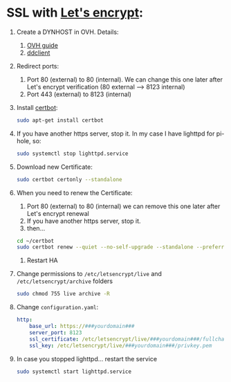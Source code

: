 # SSL with [Let's encrypt](https://letsencrypt.org/):
1. Create a DYNHOST in OVH. Details:

    1. [OVH guide](https://docs.ovh.com/es/domains/web_hosting_dynhost)
    1. [ddclient](https://blog.ichasco.com/ddns-con-ovh/)

1. Redirect ports:
    1. Port 80 (external) to 80 (internal). We can change this one later after Let's encrypt verification (80 external --> 8123 internal)
    1. Port 443 (external) to 8123 (internal)

1. Install [certbot](https://certbot.eff.org/ ):
    ```sh
    sudo apt-get install certbot
    ```

1. If you have another https server, stop it. In my case I have lighttpd for pi-hole, so:
    ```sh
    sudo systemctl stop lighttpd.service
    ```

1. Download new Certificate:
    ```sh
    sudo certbot certonly --standalone
    ```

1. When you need to renew the Certificate:
    1. Port 80 (external) to 80 (internal) we can remove this one later after Let's encrypt renewal
    1. If you have another https server, stop it.
    1. then...
    ```sh
    cd ~/certbot
    sudo certbot renew --quiet --no-self-upgrade --standalone --preferred-challenges http-01
    ```

    1. Restart HA

1. Change permissions to `/etc/letsencrypt/live` and `/etc/letsencrypt/archive` folders

    ```sh
    sudo chmod 755 live archive -R
    ```

1. Change `configuration.yaml`:
    ```yaml
    http:
        base_url: https://###yourdomain###
        server_port: 8123
        ssl_certificate: /etc/letsencrypt/live/###yourdomain###/fullchain.pem
        ssl_key: /etc/letsencrypt/live/###yourdomain###/privkey.pem
    ```

1. In case you stopped lighttpd... restart the service
    ```sh
    sudo systemctl start lighttpd.service
    ```